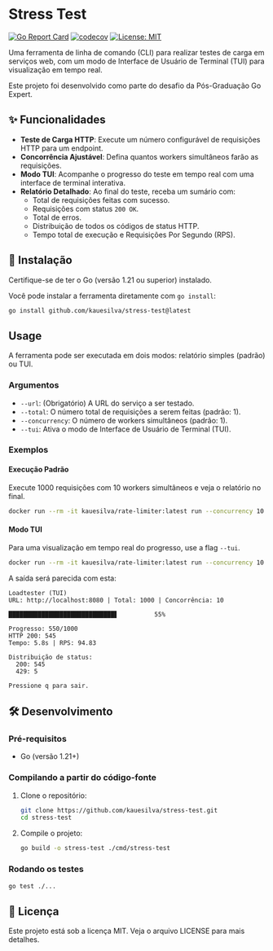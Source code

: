 # Stress Test

[![Go Report Card](https://goreportcard.com/badge/github.com/kauesilva/stress-test)](https://goreportcard.com/report/github.com/kauesilva/stress-test)
[![codecov](https://codecov.io/gh/kauesilva/stress-test/graph/badge.svg)](https://codecov.io/gh/kauesilva/stress-test)
[![License: MIT](https://img.shields.io/badge/License-MIT-yellow.svg)](https://opensource.org/licenses/MIT)

Uma ferramenta de linha de comando (CLI) para realizar testes de carga em serviços web, com um modo de Interface de Usuário de Terminal (TUI) para visualização em tempo real.

Este projeto foi desenvolvido como parte do desafio da Pós-Graduação Go Expert.

## ✨ Funcionalidades

- **Teste de Carga HTTP**: Execute um número configurável de requisições HTTP para um endpoint.
- **Concorrência Ajustável**: Defina quantos workers simultâneos farão as requisições.
- **Modo TUI**: Acompanhe o progresso do teste em tempo real com uma interface de terminal interativa.
- **Relatório Detalhado**: Ao final do teste, receba um sumário com:
  - Total de requisições feitas com sucesso.
  - Requisições com status `200 OK`.
  - Total de erros.
  - Distribuição de todos os códigos de status HTTP.
  - Tempo total de execução e Requisições Por Segundo (RPS).

## 🚀 Instalação

Certifique-se de ter o Go (versão 1.21 ou superior) instalado.

Você pode instalar a ferramenta diretamente com `go install`:

```bash
go install github.com/kauesilva/stress-test@latest
```

## Usage

A ferramenta pode ser executada em dois modos: relatório simples (padrão) ou TUI.

### Argumentos

*   `--url`: (Obrigatório) A URL do serviço a ser testado.
*   `--total`: O número total de requisições a serem feitas (padrão: 1).
*   `--concurrency`: O número de workers simultâneos (padrão: 1).
*   `--tui`: Ativa o modo de Interface de Usuário de Terminal (TUI).

### Exemplos

#### Execução Padrão

Execute 1000 requisições com 10 workers simultâneos e veja o relatório no final.

```bash
docker run --rm -it kauesilva/rate-limiter:latest run --concurrency 10 --requests 1000 --timeout 30s --url https://www.google.com.br
```

#### Modo TUI

Para uma visualização em tempo real do progresso, use a flag `--tui`.

```bash
docker run --rm -it kauesilva/rate-limiter:latest run --concurrency 10 --requests 1000 --timeout 30s --tui --url https://www.google.com.br
```

A saída será parecida com esta:

```
Loadtester (TUI)
URL: http://localhost:8080 | Total: 1000 | Concorrência: 10

█████████████████████████████▋          55%

Progresso: 550/1000
HTTP 200: 545
Tempo: 5.8s | RPS: 94.83

Distribuição de status:
  200: 545
  429: 5

Pressione q para sair.
```

## 🛠️ Desenvolvimento

### Pré-requisitos

- Go (versão 1.21+)

### Compilando a partir do código-fonte

1.  Clone o repositório:
    ```bash
    git clone https://github.com/kauesilva/stress-test.git
    cd stress-test
    ```

2.  Compile o projeto:
    ```bash
    go build -o stress-test ./cmd/stress-test
    ```

### Rodando os testes

```bash
go test ./...
```

## 📄 Licença

Este projeto está sob a licença MIT. Veja o arquivo LICENSE para mais detalhes.
